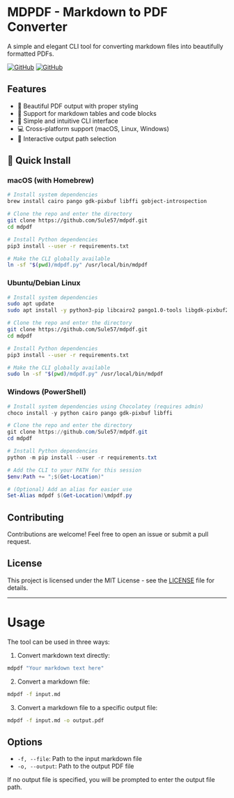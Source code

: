 # MDPDF - Markdown to PDF Converter

A simple and elegant CLI tool for converting markdown files into beautifully formatted PDFs.

[![GitHub](https://img.shields.io/github/license/Sule57/mdpdf)](https://github.com/Sule57/mdpdf/blob/main/LICENSE)
[![GitHub](https://img.shields.io/github/stars/Sule57/mdpdf)](https://github.com/Sule57/mdpdf/stargazers)

## Features

- 🎨 Beautiful PDF output with proper styling
- 📝 Support for markdown tables and code blocks
- 🚀 Simple and intuitive CLI interface
- 💻 Cross-platform support (macOS, Linux, Windows)
- 🔄 Interactive output path selection

## 🚀 Quick Install

### macOS (with Homebrew)
```bash
# Install system dependencies
brew install cairo pango gdk-pixbuf libffi gobject-introspection

# Clone the repo and enter the directory
git clone https://github.com/Sule57/mdpdf.git
cd mdpdf

# Install Python dependencies
pip3 install --user -r requirements.txt

# Make the CLI globally available
ln -sf "$(pwd)/mdpdf.py" /usr/local/bin/mdpdf
```

### Ubuntu/Debian Linux
```bash
# Install system dependencies
sudo apt update
sudo apt install -y python3-pip libcairo2 pango1.0-tools libgdk-pixbuf2.0-0 libffi-dev gir1.2-pango-1.0

# Clone the repo and enter the directory
git clone https://github.com/Sule57/mdpdf.git
cd mdpdf

# Install Python dependencies
pip3 install --user -r requirements.txt

# Make the CLI globally available
sudo ln -sf "$(pwd)/mdpdf.py" /usr/local/bin/mdpdf
```

### Windows (PowerShell)
```powershell
# Install system dependencies using Chocolatey (requires admin)
choco install -y python cairo pango gdk-pixbuf libffi

# Clone the repo and enter the directory
git clone https://github.com/Sule57/mdpdf.git
cd mdpdf

# Install Python dependencies
python -m pip install --user -r requirements.txt

# Add the CLI to your PATH for this session
$env:Path += ";$(Get-Location)"

# (Optional) Add an alias for easier use
Set-Alias mdpdf $(Get-Location)\mdpdf.py
```

## Contributing

Contributions are welcome! Feel free to open an issue or submit a pull request.

## License

This project is licensed under the MIT License - see the [LICENSE](LICENSE) file for details.

---

# Usage

The tool can be used in three ways:

1. Convert markdown text directly:
```bash
mdpdf "Your markdown text here"
```

2. Convert a markdown file:
```bash
mdpdf -f input.md
```

3. Convert a markdown file to a specific output file:
```bash
mdpdf -f input.md -o output.pdf
```

## Options

- `-f, --file`: Path to the input markdown file
- `-o, --output`: Path to the output PDF file

If no output file is specified, you will be prompted to enter the output file path. 